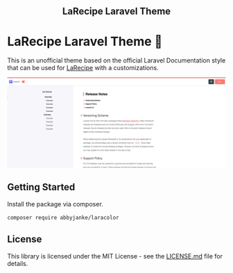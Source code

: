 <h2 align="center">
    LaRecipe Laravel Theme
</h2>

# LaRecipe Laravel Theme 🎨

This is an unofficial theme based on the official Laravel Documentation style that can be used for [LaRecipe](https://github.com/saleem-hadad/larecipe) with a customizations.

![LaRecipe Laravel Theme Screenshot](https://github.com/AbbyJanke/larecipe-laravel-theme/blob/master/screenshot.png?raw=true)

## Getting Started

Install the package via composer.

```bash
composer require abbyjanke/laracolor
```

## License

This library is licensed under the MIT License - see the [LICENSE.md](LICENSE) file for details.

